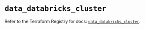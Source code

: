 # `data_databricks_cluster`

Refer to the Terraform Registry for docs: [`data_databricks_cluster`](https://registry.terraform.io/providers/databricks/databricks/1.39.0/docs/data-sources/cluster).
